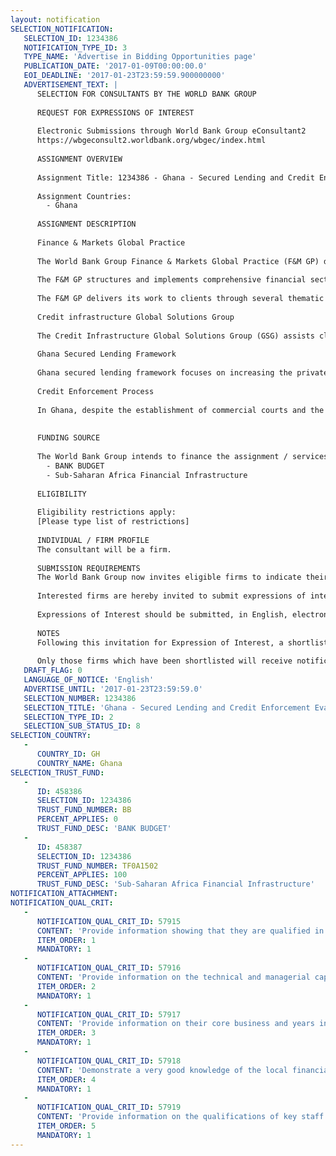```yaml
---
layout: notification
SELECTION_NOTIFICATION: 
   SELECTION_ID: 1234386
   NOTIFICATION_TYPE_ID: 3
   TYPE_NAME: 'Advertise in Bidding Opportunities page'
   PUBLICATION_DATE: '2017-01-09T00:00:00.0'
   EOI_DEADLINE: '2017-01-23T23:59:59.900000000'
   ADVERTISEMENT_TEXT: |
      SELECTION FOR CONSULTANTS BY THE WORLD BANK GROUP
      
      REQUEST FOR EXPRESSIONS OF INTEREST
      
      Electronic Submissions through World Bank Group eConsultant2
      https://wbgeconsult2.worldbank.org/wbgec/index.html
      
      ASSIGNMENT OVERVIEW
      
      Assignment Title: 1234386 - Ghana - Secured Lending and Credit Enforcement Evaluation
      
      Assignment Countries:
        - Ghana
      
      ASSIGNMENT DESCRIPTION
      
      Finance & Markets Global Practice
      
      The World Bank Group Finance & Markets Global Practice (F&M GP) delivers tailored development solutions to countries and the global community working with our public and private sector clients. Our commitment is to support the twin goals of eliminating extreme poverty and promoting shared prosperity.
      
      The F&M GP structures and implements comprehensive financial sector solutions that bring together World Bank knowledge, finance loans, credits, guarantees, and risk-management products, and convening services, and IFC advisory and investments in private-sector firms. 
      
      The F&M GP delivers its work to clients through several thematic areas and six regions. This allows for greater efficiency, ensuring quality of technical staff, availability of top global expertise, and an ability to stay on top of latest development and in tune with the Bank Group's overall agenda. Our presence in all six regions enables us to respond to specific country needs, ensuring consistency of approach across regions and a tailored delivery of expertise across the thematic areas. 
      
      Credit infrastructure Global Solutions Group
      
      The Credit Infrastructure Global Solutions Group (GSG) assists client governments and the global community in improving access to credit. We do this primarily through the establishment and strengthening of credit reporting, secured transactions and insolvency & debtor/creditor rights (ICR) systems. We have a special focus where the infrastructure for credit remains a huge obstacle for SMEs. The GSG provides advice to clients helping them reform legal and regulatory frameworks, creating and/or strengthening related institutions, including electronic registries, raising awareness and building capacity as well as monitoring impact. In addition, the GSG leads the setting of international standards in certain areas of credit infrastructure and promotes global expertise. In particular, this GSG carries out the World Bank Group's mandate as the global standard-setter for ICR, as designated by the Financial Stability Board.
      
      Ghana Secured Lending Framework
      
      Ghana secured lending framework focuses on increasing the private sector access to credit in the country by strengthening lenders' rights in movable assets.  This in turn will expand the variety of collateral lenders will accept, promote increased lending to MSMEs, as well as improve risk management through more effective collateral arrangements. This objective will be achieved through a) effective legislative reforms resulting in amendment of the Borrowers and Lenders Act which will enhance rights of creditors in movable assets; b) creation of functioning movable asset registries to enable lenders to effectively file a notice related to their proprietary rights, and c) awareness raising and capacity building activities for both public and private sectors, to increase knowledge among stakeholders about the benefits of well-functioning secured financing systems. 
      
      Credit Enforcement Process
      
      In Ghana, despite the establishment of commercial courts and the collateral registry, there is still a perceived risk around the financial institutions ability to enforce its right as a creditor which limits lending particularly to the Small and Medium Enterprise (SME) segment. In this context, F & M GP is seeking to hire a Legal Firm (Consultant) with strong knowledge of the Ghanaian legal context, the collateral registry regulatory framework, including the Borrowers and Lenders Act and enforcement processes, to undertake an evaluation process that will assess creditors ability to enforce their rights against movable collateral in case of default. The aim of this evaluation exercise is to aid policy development and decision making that will strengthen credit enforcement practices within the financial sector. The legal firm is expected to produce a written report of methodology, findings and recommendations. The legal firm will also maintain regular communication of progress with the members of the F & M Collateral Registry project team and external stakeholders during the performance of duties.
      
      
      FUNDING SOURCE
      
      The World Bank Group intends to finance the assignment / services described below under the following:
        - BANK BUDGET
        - Sub-Saharan Africa Financial Infrastructure
      
      ELIGIBILITY
      
      Eligibility restrictions apply:
      [Please type list of restrictions]
      
      INDIVIDUAL / FIRM PROFILE
      The consultant will be a firm. 
      
      SUBMISSION REQUIREMENTS
      The World Bank Group now invites eligible firms to indicate their interest in providing the services.  Interested firms must provide information indicating that they are qualified to perform the services (brochures, description of similar assignments, experience in similar conditions, availability of appropriate skills among staff, etc. for firms; CV and cover letter for individuals).  Please note that the total size of all attachments should be less than 5MB.  Consultants may associate to enhance their qualifications.
      
      Interested firms are hereby invited to submit expressions of interest.
      
      Expressions of Interest should be submitted, in English, electronically through World Bank Group eConsultant2 (https://wbgeconsult2.worldbank.org/wbgec/index.html)
      
      NOTES
      Following this invitation for Expression of Interest, a shortlist of qualified firms will be formally invited to submit proposals. Shortlisting and selection will be subject to the availability of funding.
      
      Only those firms which have been shortlisted will receive notification. No debrief will be provided to firms which have not been shortlisted.
   DRAFT_FLAG: 0
   LANGUAGE_OF_NOTICE: 'English'
   ADVERTISE_UNTIL: '2017-01-23T23:59:59.0'
   SELECTION_NUMBER: 1234386
   SELECTION_TITLE: 'Ghana - Secured Lending and Credit Enforcement Evaluation'
   SELECTION_TYPE_ID: 2
   SELECTION_SUB_STATUS_ID: 8
SELECTION_COUNTRY: 
   - 
      COUNTRY_ID: GH
      COUNTRY_NAME: Ghana
SELECTION_TRUST_FUND: 
   - 
      ID: 458386
      SELECTION_ID: 1234386
      TRUST_FUND_NUMBER: BB
      PERCENT_APPLIES: 0
      TRUST_FUND_DESC: 'BANK BUDGET'
   - 
      ID: 458387
      SELECTION_ID: 1234386
      TRUST_FUND_NUMBER: TF0A1502
      PERCENT_APPLIES: 100
      TRUST_FUND_DESC: 'Sub-Saharan Africa Financial Infrastructure'
NOTIFICATION_ATTACHMENT: 
NOTIFICATION_QUAL_CRIT: 
   - 
      NOTIFICATION_QUAL_CRIT_ID: 57915
      CONTENT: 'Provide information showing that they are qualified in the field of the assignment.'
      ITEM_ORDER: 1
      MANDATORY: 1
   - 
      NOTIFICATION_QUAL_CRIT_ID: 57916
      CONTENT: 'Provide information on the technical and managerial capabilities of the firm.'
      ITEM_ORDER: 2
      MANDATORY: 1
   - 
      NOTIFICATION_QUAL_CRIT_ID: 57917
      CONTENT: 'Provide information on their core business and years in business.'
      ITEM_ORDER: 3
      MANDATORY: 1
   - 
      NOTIFICATION_QUAL_CRIT_ID: 57918
      CONTENT: 'Demonstrate a very good knowledge of the local financial market and legal context, the collateral registry regulatory framework, the Borrowers and Lenders Act and enforcement processes and be able to demonstrate such expertise'
      ITEM_ORDER: 4
      MANDATORY: 1
   - 
      NOTIFICATION_QUAL_CRIT_ID: 57919
      CONTENT: 'Provide information on the qualifications of key staff'
      ITEM_ORDER: 5
      MANDATORY: 1
---
```

